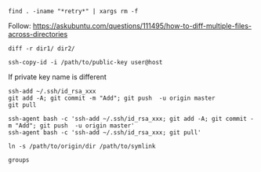 ```
find . -iname "*retry*" | xargs rm -f
```

Follow: https://askubuntu.com/questions/111495/how-to-diff-multiple-files-across-directories
```
diff -r dir1/ dir2/
```

```
ssh-copy-id -i /path/to/public-key user@host
```

If private key name is different
```
ssh-add ~/.ssh/id_rsa_xxx
git add -A; git commit -m "Add"; git push  -u origin master
git pull
```

```
ssh-agent bash -c 'ssh-add ~/.ssh/id_rsa_xxx; git add -A; git commit -m "Add"; git push  -u origin master'
ssh-agent bash -c 'ssh-add ~/.ssh/id_rsa_xxx; git pull'
```

```
ln -s /path/to/origin/dir /path/to/symlink
```

```
groups
```
